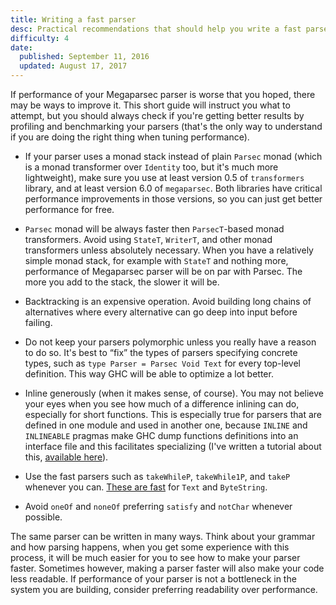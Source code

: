 ```yaml
---
title: Writing a fast parser
desc: Practical recommendations that should help you write a fast parser.
difficulty: 4
date:
  published: September 11, 2016
  updated: August 17, 2017
---
```


If performance of your Megaparsec parser is worse that you hoped, there may
be ways to improve it. This short guide will instruct you what to attempt,
but you should always check if you're getting better results by profiling
and benchmarking your parsers (that's the only way to understand if you are
doing the right thing when tuning performance).

* If your parser uses a monad stack instead of plain `Parsec` monad (which
  is a monad transformer over `Identity` too, but it's much more
  lightweight), make sure you use at least version 0.5 of `transformers`
  library, and at least version 6.0 of `megaparsec`. Both libraries have
  critical performance improvements in those versions, so you can just get
  better performance for free.

* `Parsec` monad will be always faster then `ParsecT`-based monad
  transformers. Avoid using `StateT`, `WriterT`, and other monad
  transformers unless absolutely necessary. When you have a relatively
  simple monad stack, for example with `StateT` and nothing more,
  performance of Megaparsec parser will be on par with Parsec. The more you
  add to the stack, the slower it will be.

* Backtracking is an expensive operation. Avoid building long chains of
  alternatives where every alternative can go deep into input before
  failing.

* Do not keep your parsers polymorphic unless you really have a reason to do
  so. It's best to “fix” the types of parsers specifying concrete types,
  such as `type Parser = Parsec Void Text` for every top-level definition.
  This way GHC will be able to optimize a lot better.

* Inline generously (when it makes sense, of course). You may not believe
  your eyes when you see how much of a difference inlining can do,
  especially for short functions. This is especially true for parsers that
  are defined in one module and used in another one, because `INLINE` and
  `INLINEABLE` pragmas make GHC dump functions definitions into an interface
  file and this facilitates specializing (I've written a tutorial about
  this, [available
  here](https://www.stackbuilders.com/tutorials/haskell/ghc-optimization-and-fusion/)).

* Use the fast parsers such as `takeWhileP`, `takeWhile1P`, and `takeP`
  whenever you can. [These are
  fast](https://markkarpov.com/post/megaparsec-more-speed-more-power.html#there-is-hope)
  for `Text` and `ByteString`.

* Avoid `oneOf` and `noneOf` preferring `satisfy` and `notChar` whenever
  possible.

The same parser can be written in many ways. Think about your grammar and
how parsing happens, when you get some experience with this process, it will
be much easier for you to see how to make your parser faster. Sometimes
however, making a parser faster will also make your code less readable. If
performance of your parser is not a bottleneck in the system you are
building, consider preferring readability over performance.
